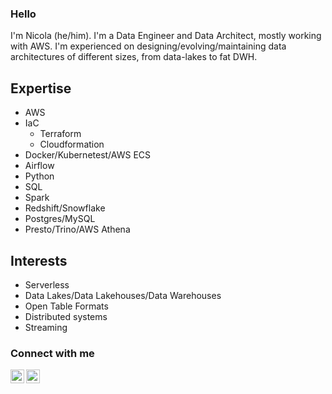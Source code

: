 ### Hello

I'm Nicola (he/him). I'm a Data Engineer and Data Architect, mostly working with AWS. I'm experienced on designing/evolving/maintaining data architectures of different sizes, from data-lakes to fat DWH.


## Expertise
* AWS
* IaC
   * Terraform
   * Cloudformation
* Docker/Kubernetest/AWS ECS
* Airflow
* Python
* SQL
* Spark
* Redshift/Snowflake
* Postgres/MySQL
* Presto/Trino/AWS Athena

## Interests
* Serverless
* Data Lakes/Data Lakehouses/Data Warehouses
* Open Table Formats
* Distributed systems
* Streaming


### Connect with me
[<img align="left" alt="nicolacorda | LinkedIn" width="22" src="https://cdn.jsdelivr.net/npm/simple-icons@v3/icons/linkedin.svg" />][linkedin]
[<img align="left" alt="nicorc88 | Twitter" width="22" src="https://cdn.jsdelivr.net/npm/simple-icons@v3/icons/twitter.svg" />][twitter]<br />

[linkedin]: https://www.linkedin.com/in/nicolacorda/
[twitter]: https://twitter.com/nicorc88
